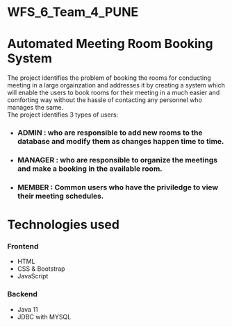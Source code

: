 # WFS_6_Team_4_PUNE
# Automated Meeting Room Booking System
The project identifies the problem of booking the rooms for conducting meeting in a large orgainzation and addresses it by creating a system which will enable the users to book rooms for their meeting in a much easier and comforting way without the hassle of contacting any personnel who manages the same.  
The project identifies 3 types of users:
- ### ADMIN : who are responsible to add new rooms to the database and modify them as changes happen time to time.
- ### MANAGER : who are responsible to organize the meetings and make a booking in the available room.
- ### MEMBER : Common users who have the priviledge to view their meeting schedules.
# Technologies used
### Frontend
- HTML
- CSS & Bootstrap
- JavaScript

### Backend
- Java 11
- JDBC with MYSQL
